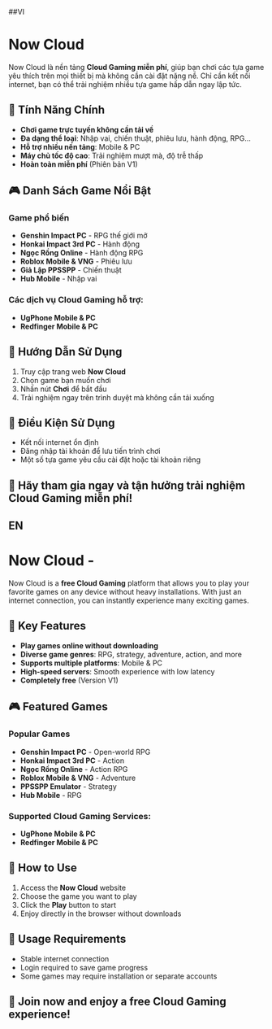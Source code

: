 ##VI
# Now Cloud 

Now Cloud là nền tảng **Cloud Gaming miễn phí**, giúp bạn chơi các tựa game yêu thích trên mọi thiết bị mà không cần cài đặt nặng nề. Chỉ cần kết nối internet, bạn có thể trải nghiệm nhiều tựa game hấp dẫn ngay lập tức.

## 🚀 Tính Năng Chính
- **Chơi game trực tuyến không cần tải về**
- **Đa dạng thể loại**: Nhập vai, chiến thuật, phiêu lưu, hành động, RPG...
- **Hỗ trợ nhiều nền tảng**: Mobile & PC
- **Máy chủ tốc độ cao**: Trải nghiệm mượt mà, độ trễ thấp
- **Hoàn toàn miễn phí** (Phiên bản V1)

## 🎮 Danh Sách Game Nổi Bật
### Game phổ biến
- **Genshin Impact PC** - RPG thế giới mở
- **Honkai Impact 3rd PC** - Hành động
- **Ngọc Rồng Online** - Hành động RPG
- **Roblox Mobile & VNG** - Phiêu lưu
- **Giả Lập PPSSPP** - Chiến thuật
- **Hub Mobile** - Nhập vai

### Các dịch vụ Cloud Gaming hỗ trợ:
- **UgPhone Mobile & PC**
- **Redfinger Mobile & PC**

## 📖 Hướng Dẫn Sử Dụng
1. Truy cập trang web **Now Cloud**
2. Chọn game bạn muốn chơi
3. Nhấn nút **Chơi** để bắt đầu
4. Trải nghiệm ngay trên trình duyệt mà không cần tải xuống

## 📌 Điều Kiện Sử Dụng
- Kết nối internet ổn định
- Đăng nhập tài khoản để lưu tiến trình chơi
- Một số tựa game yêu cầu cài đặt hoặc tài khoản riêng

## 🌟 Hãy tham gia ngay và tận hưởng trải nghiệm Cloud Gaming miễn phí!

## EN 
# Now Cloud -

Now Cloud is a **free Cloud Gaming** platform that allows you to play your favorite games on any device without heavy installations. With just an internet connection, you can instantly experience many exciting games.

## 🚀 Key Features
- **Play games online without downloading**
- **Diverse game genres**: RPG, strategy, adventure, action, and more
- **Supports multiple platforms**: Mobile & PC
- **High-speed servers**: Smooth experience with low latency
- **Completely free** (Version V1)

## 🎮 Featured Games
### Popular Games
- **Genshin Impact PC** - Open-world RPG
- **Honkai Impact 3rd PC** - Action
- **Ngọc Rồng Online** - Action RPG
- **Roblox Mobile & VNG** - Adventure
- **PPSSPP Emulator** - Strategy
- **Hub Mobile** - RPG

### Supported Cloud Gaming Services:
- **UgPhone Mobile & PC**
- **Redfinger Mobile & PC**

## 📖 How to Use
1. Access the **Now Cloud** website
2. Choose the game you want to play
3. Click the **Play** button to start
4. Enjoy directly in the browser without downloads

## 📌 Usage Requirements
- Stable internet connection
- Login required to save game progress
- Some games may require installation or separate accounts

## 🌟 Join now and enjoy a free Cloud Gaming experience!

